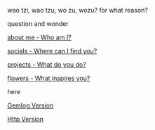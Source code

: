 wao tzi, wao tzu, wo zu, wozu? for what reason?


question and wonder

[about me - Who am I?](who.md)

[socials - Where can I find you?](socials.md)

[projects - What do you do?](projects.md)

[flowers - What inspires you?](flowers.md)


here

[Gemlog Version](gemini://waotzi.org)

[Http Version](https://waotzi.org)




